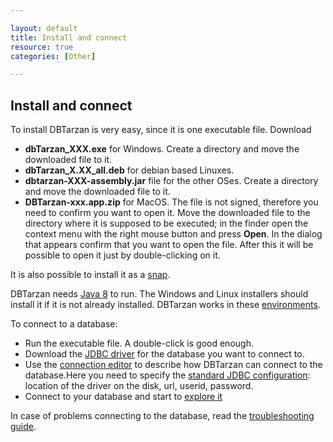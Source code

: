 ```yaml
---

layout: default
title: Install and connect
resource: true
categories: [Other]

---
```


## Install and connect

To install DBTarzan is very easy, since it is one executable file. 
Download 
- **dbTarzan_XXX.exe** for Windows. Create a directory and move the downloaded file to it. 
- **dbTarzan_X.XX_all.deb** for debian based Linuxes. 
- **dbtarzan-XXX-assembly.jar** file for the other OSes. Create a directory and move the downloaded file to it. 
- **DBTarzan-xxx.app.zip** for MacOS. The file is not signed, therefore you need to confirm you want to open it. Move the downloaded file to the directory where it is supposed to be executed; in the finder open the context menu with the right mouse button and press **Open**. In the dialog that appears confirm that you want to open the file. After this it will be possible to open it just by double-clicking on it.

It is also possible to install it as a [snap](https://snapcraft.io/dbtarzan).


DBTarzan needs [Java 8](http://java.com/en/download/) to run. The Windows and Linux installers should install it if it is not already installed. 
DBTarzan works in these [environments](Tested-databases-and-operating-systems).

To connect to a database:

* Run the executable file. A double-click is good enough.
* Download the [JDBC driver](http://www.sql-workbench.net/manual/jdbc-setup.html#jdbc-drivers) for the database you want to connect to.
* Use the [connection editor](Connections-editor) to describe how DBTarzan can connect to the database.Here you need to specify the [standard JDBC configuration](https://vladmihalcea.com/jdbc-driver-connection-url-strings/): location of the driver on the disk, url, userid, password.
* Connect to your database and start to [explore it](Usage)

In case of problems connecting to the database, read the [troubleshooting guide](Troubleshooting).
